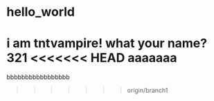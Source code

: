 # hello_world
i am tntvampire!
what your name?
321
<<<<<<< HEAD
aaaaaaa
=======
bbbbbbbbbbbbbbbbb
>>>>>>> origin/branch1

